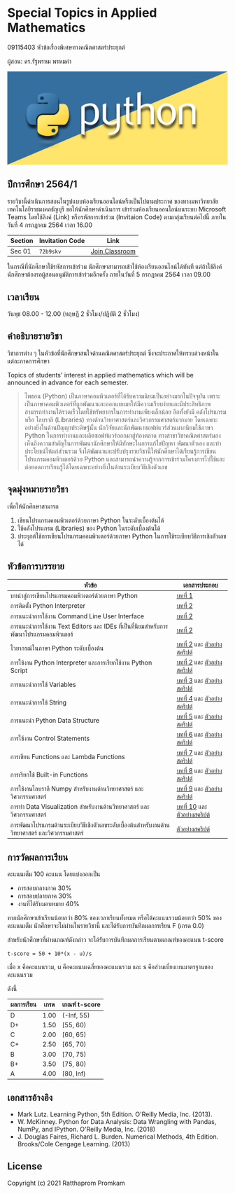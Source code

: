 # Special Topics in Applied Mathematics 
09115403 หัวข้อเรื่องพิเศษทางคณิตศาสตร์ประยุกต์

ผู้สอน: ดร.รัฐพรหม พรหมคำ

![banner](./images/banner.jpg)

## ปีการศึกษา 2564/1
รายวิชานี้ดำเนินการสอนในรูปแบบห้องเรียนออนไลน์หรือเป็นไปตามประกาศ
ของทางมหาวิทยาลัยเทคโนโลยีราชมงคลธัญบุรี ขอให้นักศึกษาดำเนินการ
เข้าร่วมห้องเรียนออนไลน์บนระบบ Microsoft Teams โดยใช้ลิงค์ (Link) หรือรหัสการเข้าร่วม (Invitaion Code) ตามกลุ่มเรียนต่อไปนี้
ภายในวันที่ 4 กรกฎาคม 2564 เวลา 16.00

| Section | Invitation Code |Link | 
|---------|------|-----------------|
| Sec 01 | `72b9skv` | [Join Classroom](https://teams.microsoft.com/l/team/19%3auHkUaAclIhNgHU8XPIvTUkAnN18NxqH3YTX6BqcG9JU1%40thread.tacv2/conversations?groupId=78e1ea80-cf1f-4382-acc0-d95654696c84&tenantId=0ace20bb-9275-4172-b6f2-52b66dba0f4d)| 

ในกรณีที่นักศึกษาใช้รหัสการเข้าร่วม นักศึกษาสามารถเข้าใช้ห้องเรียนออนไลน์ได้ทันที แต่ถ้าใช้ลิงค์นักศึกษาต้องรอผู้สอนอนุมัติการเข้าร่วมอีกครั้ง 
ภายในวันที่ 5 กรกฎาคม 2564 เวลา 09.00

## เวลาเรียน
วันพุธ 08.00 - 12.00 (ทฤษฎี 2 ชั่วโมง/ปฏิบัติ 2 ชั่วโมง)

## คำอธิบายรายวิชา
วิชาการต่าง ๆ ในหัวข้อที่นักศึกษาสนใจด้านคณิตศาสตร์ประยุกต์ ซึ่งจะประกาศให้ทราบล่วงหน้าในแต่ละภาคการศึกษา
          
Topics of students' interest in applied mathematics which will be announced in advance for each semester.

> ไพธอน (Python) เป็นภาษาคอมพิวเตอร์ที่ได้รับความนิยมเป็นอย่างมากในปัจจุบัน เพราะเป็นภาษาคอมพิวเตอร์ที่ถูกพัฒนาและออกแบบมาให้มีความเรียบง่ายและมีประสิทธิภาพ สามารถทำงานได้รวดเร็วโดยใช้ทรัพยากรในการทำงานเพียงเล็กน้อย อีกทั้งยังมี คลังโปรแกรม หรือ ไลบราลี (Libraries) ทางด้านวิทยาศาสตร์และวิศวกรรมศาสตร์มากมาย โดยเฉพาะอย่างยิ่งในด้านปัญญาประดิษฐ์นั้น นักวิจัยและนักพัฒนาซอฟท์แวร์ส่วนมากนิยมใช้ภาษา Python ในการทำงานและผลิตซอฟท์แวร์ออกมาสู่ท้องตลาด ทางสาขาวิชาคณิตศาสตร์มองเห็นถึงความสำคัญในการพัฒนานักศึกษาให้มีทักษะในการแก้ไขปัญหา พัฒนาตัวเอง และทำประโยชน์ให้แก่ส่วนรวม จึงได้พัฒนาและปรับปรุงรายวิชานี้ให้นักศึกษาได้เรียนรู้การเขียนโปรแกรมคอมพิวเตอร์ด้วย Python และสามารถนำความรู้จากการเข้าร่วมโครงการไปใช้และต่อยอดการเรียนรู้ได้โดยเฉพาะอย่างยิ่งในด้านระเบียบวิธีเชิงตัวเลข

## จุดมุ่งหมายรายวิชา
เพื่อให้นักศึกษาสามารถ
1. เขียนโปรแกรมคอมพิวเตอร์ด้วยภาษา Python ในระดับเบื้องต้นได้
2. ใช้คลังโปรแกรม (Libraries) ของ Python ในระดับเบื้องต้นได้
3. ประยุกต์ใช้การเขียนโปรแกรมคอมพิวเตอร์ด้วยภาษา Python ในการใช้ระเบียบวิธีการเชิงตัวเลขได้

## หัวข้อการบรรยาย

| หัวข้อ | เอกสารประกอบ |
| -----|------------|
| บทนำสู่การเขียนโปรแกรมคอมพิวเตอร์ด้วยภาษา Python | [บทที่ 1](./materials/ch_01/texts.pdf)  |
|การติดตั้ง Python Interpreter | [บทที่ 2](./materials/ch_02/texts.pdf) |
|การแนะนำการใช้งาน Command Line User Interface | [บทที่ 2](./materials/ch_02/texts.pdf) |
|การแนะนำการใช้งาน Text Editors และ IDEs ที่เป็นที่นิยมสำหรับการพัฒนาโปรแกรมคอมพิวเตอร์ | [บทที่ 2](./materials/ch_02/texts.pdf) |
| ไวยากรณ์ในภาษา Python ระดับเบื้องต้น | [บทที่ 2](./materials/ch_02/texts.pdf) และ [ตัวอย่างสคริปต์](https://github.com/epsilonxe/RMUTT_09115403/tree/master/materials/ch_02) |
| การใช้งาน Python Interpreter และการเรียกใช้งาน Python Script | [บทที่ 2](./materials/ch_02/texts.pdf) และ [ตัวอย่างสคริปต์](https://github.com/epsilonxe/RMUTT_09115403/tree/master/materials/ch_02) |
|การแนะนำการใช้ Variables | [บทที่ 3](./materials/ch_03/texts.pdf) และ [ตัวอย่างสคริปต์](https://github.com/epsilonxe/RMUTT_09115403/tree/master/materials/ch_03) |
|การแนะนำการใช้ String | [บทที่ 4](./materials/ch_04/texts.pdf) และ [ตัวอย่างสคริปต์](https://github.com/epsilonxe/RMUTT_09115403/tree/master/materials/ch_04) |
|การแนะนำ Python Data Structure | [บทที่ 5](./materials/ch_05/texts.pdf) และ [ตัวอย่างสคริปต์](https://github.com/epsilonxe/RMUTT_09115403/tree/master/materials/ch_05) |
|การใช้งาน Control Statements  | [บทที่ 6](./materials/ch_06/texts.pdf) และ [ตัวอย่างสคริปต์](https://github.com/epsilonxe/RMUTT_09115403/tree/master/materials/ch_06)  |
|การเขียน Functions และ Lambda Functions | [บทที่ 7](./materials/ch_07/texts.pdf) และ [ตัวอย่างสคริปต์](https://github.com/epsilonxe/RMUTT_09115403/tree/master/materials/ch_07) |
|การเรียกใช้ Built-in Functions | [บทที่ 8](https://github.com/epsilonxe/RMUTT_09115403/tree/master/materials/standard_lib) และ [ตัวอย่างสคริปต์](https://github.com/epsilonxe/RMUTT_09115403/tree/master/materials/standard_lib)  |
|การใช้งานไลบราลี Numpy สำหรับงานด้านวิทยาศาสตร์ และวิศวกรรมศาสตร์ | [บทที่ 9](./materials/numpy/numpy.pdf) และ [ตัวอย่างสคริปต์](https://github.com/epsilonxe/RMUTT_09115403/tree/master/materials/numpy) |
|การทำ Data Visualization สำหรับงานด้านวิทยาศาสตร์ และวิศวกรรมศาสตร์  | [บทที่ 10](./materials/visualization/plot.pdf) และ [ตัวอย่างสคริปต์](https://github.com/epsilonxe/RMUTT_09115403/tree/master/materials/visualization) |
|การพัฒนาโปรแกรมด้านระเบียบวิธีเชิงตัวเลขระดับเบื้องต้นสำหรับงานด้านวิทยาศาสตร์ และวิศวกรรมศาสตร์ | [ตัวอย่างสคริปต์](https://github.com/epsilonxe/RMUTT_09115403/tree/master/materials/numerical_methods) |

## การวัดผลการเรียน
คะแนนเต็ม 100 คะแนน โดยแบ่งออกเป็น
- การสอบกลางภาค 30%
- การสอบปลายภาค 30%
- งานที่ได้รับมอบหมาย 40%

หากนักศึกษาเข้าเรียนน้อยกว่า 80% ของเวลาเรียนทั้งหมด
หรือได้คะแนนรวมน้อยกว่า 50% ของคะแนนเต็ม นักศึกษาจะไม่ผ่านในรายวิชานี้ และได้รับการบันทึกผลการเรียน F (เกรด 0.0) 

สำหรับนักศึกษาที่ผ่านเกณฑ์ดังกล่าว จะได้รับการบันทึกผลการเรียนตามเกณฑ์ของคะแนน t-score 

```
t-score = 50 + 10*(x - u)/s
```
เมื่อ x คือคะแนนรวม, u คือคะแนนเฉลี่ยของคะแนนรวม และ s คือส่วนเบี่ยงเบนมาตรฐานของคะแนนรวม

ดังนี้

| ผลการเรียน | เกรด | เกณฑ์ t-score |
|---------|------|--------------|
| D | 1.00 | (-Inf, 55) | 
| D+ | 1.50 | [55, 60) | 
| C | 2.00 | [60, 65) |
| C+ | 2.50 | [65, 70) |
| B | 3.00 | [70, 75) |
| B+ | 3.50 | [75, 80) |
| A | 4.00 | [80, Inf) |




## เอกสารอ้างอิง
- Mark Lutz. Learning Python, 5th Edition. O'Reilly Media, Inc. (2013).
- W. McKinney. Python for Data Analysis: Data Wrangling with Pandas, NumPy, and IPython. O'Reilly Media, Inc. (2018)
- J. Douglas Faires, Richard L. Burden. Numerical Methods, 4th Edition. Brooks/Cole Cengage Learning. (2013)

## License
Copyright (c) 2021 Ratthaprom Promkam